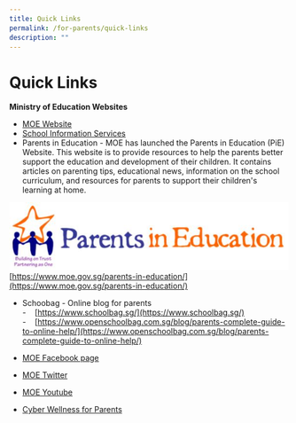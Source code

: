 ```yaml
---
title: Quick Links
permalink: /for-parents/quick-links
description: ""
---
```

# **Quick Links**

  
**Ministry of Education Websites**  

*   [MOE Website](https://www.moe.gov.sg/)
*   [School Information Services](https://sis.moe.gov.sg/)
*   Parents in Education - MOE has launched the Parents in Education (PiE) Website. This website is to provide resources to help the parents better support the education and development of their children. It contains articles on parenting tips, educational news, information on the school curriculum, and resources for parents to support their children's learning at home.

![](/images/MOE_Parents%20in%20Education.jpg)
[https://www.moe.gov.sg/parents-in-education/](https://www.moe.gov.sg/parents-in-education/)

*   Schoobag - Online blog for parents   
\-    [https://www.schoolbag.sg/](https://www.schoolbag.sg/)  
\-    [https://www.openschoolbag.com.sg/blog/parents-complete-guide-to-online-help/](https://www.openschoolbag.com.sg/blog/parents-complete-guide-to-online-help/)  

*   [MOE Facebook page](https://www.facebook.com/moesingapore)
*   [MOE Twitter](https://twitter.com/moesg?lang=en)
*   [MOE Youtube](https://www.youtube.com/user/MOESpore)
*   [Cyber Wellness for Parents](https://ictconnection.moe.edu.sg/cyber-wellness/for-parents)